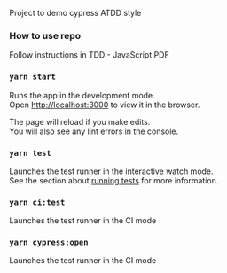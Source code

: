 Project to demo cypress ATDD style

### How to use repo
Follow instructions in TDD - JavaScript PDF

### `yarn start`

Runs the app in the development mode.<br />
Open [http://localhost:3000](http://localhost:3000) to view it in the browser.

The page will reload if you make edits.<br />
You will also see any lint errors in the console.

### `yarn test`

Launches the test runner in the interactive watch mode.<br />
See the section about [running tests](https://facebook.github.io/create-react-app/docs/running-tests) for more information.

### `yarn ci:test`

Launches the test runner in the CI mode

### `yarn cypress:open`

Launches the test runner in the CI mode
